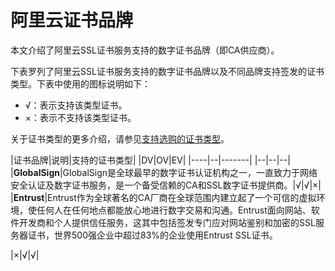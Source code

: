 # 阿里云证书品牌

本文介绍了阿里云SSL证书服务支持的数字证书品牌（即CA供应商）。

下表罗列了阿里云SSL证书服务支持的数字证书品牌以及不同品牌支持签发的证书类型。下表中使用的图标说明如下：

-   √：表示支持该类型证书。
-   ×：表示不支持该类型证书。

关于证书类型的更多介绍，请参见[支持选购的证书类型](/intl.zh-CN/产品简介/什么是阿里云SSL证书服务.md)。

|证书品牌|说明|支持的证书类型|
|DV|OV|EV|
|----|--|-------|
|--|--|--|
|**GlobalSign**|GlobalSign是全球最早的数字证书认证机构之一，一直致力于网络安全认证及数字证书服务，是一个备受信赖的CA和SSL数字证书提供商。|√|√|×|
|**Entrust**|Entrust作为全球著名的CA厂商在全球范围内建立起了一个可信的虚拟环境，使任何人在任何地点都能放心地进行数字交易和沟通。Entrust面向网站、软件开发商和个人提供信任服务，这其中包括签发专门应对网站鉴别和加密的SSL服务器证书，世界500强企业中超过83%的企业使用Entrust SSL证书。

|×|√|√|

